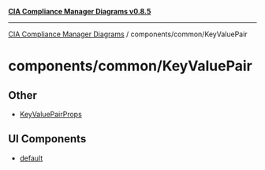 [**CIA Compliance Manager Diagrams v0.8.5**](../../../README.md)

***

[CIA Compliance Manager Diagrams](../../../modules.md) / components/common/KeyValuePair

# components/common/KeyValuePair

## Other

- [KeyValuePairProps](interfaces/KeyValuePairProps.md)

## UI Components

- [default](functions/default.md)
